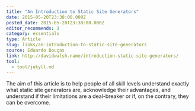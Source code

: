 ```yaml
---
title: "An Introduction to Static Site Generators"
date: 2015-05-20T23:38:00.000Z
posted_date: 2015-05-20T23:38:00.000Z
editor_recommends: 3
category: essentials
type: Article
slug: links/an-introduction-to-static-site-generators
source: Eduardo Bouças
link: http://davidwalsh.name/introduction-static-site-generators/
tool:
  - tool/jekyll.md
---
```

The aim of this article is to help people of all skill levels understand exactly what static site generators are, acknowledge their advantages, and understand if their limitations are a deal-breaker or if, on the contrary, they can be overcome.



